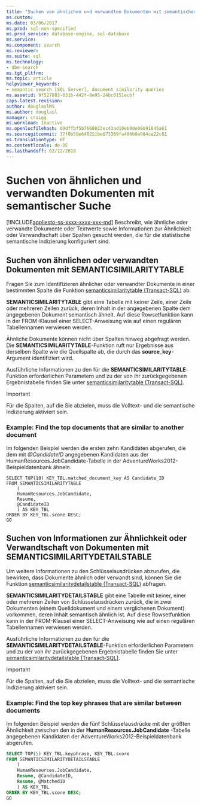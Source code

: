 ```yaml
---
title: "Suchen von ähnlichen und verwandten Dokumenten mit semantischer Suche | Microsoft-Dokumentation"
ms.custom: 
ms.date: 03/06/2017
ms.prod: sql-non-specified
ms.prod_service: database-engine, sql-database
ms.service: 
ms.component: search
ms.reviewer: 
ms.suite: sql
ms.technology:
- dbe-search
ms.tgt_pltfrm: 
ms.topic: article
helpviewer_keywords:
- semantic search [SQL Server], document similarity queries
ms.assetid: 9f527883-031b-442f-8e95-24bc0151ecbf
caps.latest.revision: 
author: douglaslMS
ms.author: douglasl
manager: craigg
ms.workload: Inactive
ms.openlocfilehash: 09dffbf5b7668022ec43ad10eb9de86691845a61
ms.sourcegitcommit: 37f0b59e648251be673389fa486b0a984ce22c81
ms.translationtype: HT
ms.contentlocale: de-DE
ms.lasthandoff: 02/12/2018
---
```

# <a name="find-similar-and-related-documents-with-semantic-search"></a>Suchen von ähnlichen und verwandten Dokumenten mit semantischer Suche
[!INCLUDE[appliesto-ss-xxxx-xxxx-xxx-md](../../includes/appliesto-ss-xxxx-xxxx-xxx-md.md)]
Beschreibt, wie ähnliche oder verwandte Dokumente oder Textwerte sowie Informationen zur Ähnlichkeit oder Verwandtschaft über Spalten gesucht werden, die für die statistische semantische Indizierung konfiguriert sind.  
   
##  <a name="HowToQuerySimilar"></a> Suchen von ähnlichen oder verwandten Dokumenten mit SEMANTICSIMILARITYTABLE  
 Fragen Sie zum Identifizieren ähnlicher oder verwandter Dokumente in einer bestimmten Spalte die Funktion [semanticsimilaritytable &#40;Transact-SQL&#41;](../../relational-databases/system-functions/semanticsimilaritytable-transact-sql.md) ab.  
  
 **SEMANTICSIMILARITYTABLE** gibt eine Tabelle mit keiner Zeile, einer Zeile oder mehreren Zeilen zurück, deren Inhalt in der angegebenen Spalte dem angegebenen Dokument semantisch ähnelt. Auf diese Rowsetfunktion kann in der FROM-Klausel einer SELECT-Anweisung wie auf einen regulären Tabellennamen verwiesen werden.  
  
 Ähnliche Dokumente können nicht über Spalten hinweg abgefragt werden. Die **SEMANTICSIMILARITYTABLE**-Funktion ruft nur Ergebnisse aus derselben Spalte wie die Quellspalte ab, die durch das **source_key**-Argument identifiziert wird.  
  
 Ausführliche Informationen zu den für die **SEMANTICSIMILARITYTABLE**-Funktion erforderlichen Parametern und zu der von ihr zurückgegebenen Ergebnistabelle finden Sie unter [semanticsimilaritytable &#40;Transact-SQL&#41;](../../relational-databases/system-functions/semanticsimilaritytable-transact-sql.md).  
  
> [!IMPORTANT]  
>  Für die Spalten, auf die Sie abzielen, muss die Volltext- und die semantische Indizierung aktiviert sein.  
  
###  <a name="HowToIdentifySimilar"></a> Example: Find the top documents that are similar to another document  
 Im folgenden Beispiel werden die ersten zehn Kandidaten abgerufen, die dem mit *@CandidateID* angegebenen Kandidaten aus der HumanResources.JobCandidate-Tabelle in der AdventureWorks2012-Beispieldatenbank ähneln.  
  
```scr  
SELECT TOP(10) KEY_TBL.matched_document_key AS Candidate_ID  
FROM SEMANTICSIMILARITYTABLE  
    (  
    HumanResources.JobCandidate,  
    Resume,  
    @CandidateID  
    ) AS KEY_TBL  
ORDER BY KEY_TBL.score DESC;  
GO  
```  
  
##  <a name="HowToQuerySimilarity"></a> Suchen von Informationen zur Ähnlichkeit oder Verwandtschaft von Dokumenten mit SEMANTICSIMILARITYDETAILSTABLE  
 Um weitere Informationen zu den Schlüsselausdrücken abzurufen, die bewirken, dass Dokumente ähnlich oder verwandt sind, können Sie die Funktion [semanticsimilaritydetailstable &#40;Transact-SQL&#41;](../../relational-databases/system-functions/semanticsimilaritydetailstable-transact-sql.md) abfragen.  
  
 **SEMANTICSIMILARITYDETAILSTABLE** gibt eine Tabelle mit keiner, einer oder mehreren Zeilen von Schlüsselausdrücken zurück, die in zwei Dokumenten (einem Quelldokument und einem verglichenen Dokument) vorkommen, deren Inhalt semantisch ähnlich ist. Auf diese Rowsetfunktion kann in der FROM-Klausel einer SELECT-Anweisung wie auf einen regulären Tabellennamen verwiesen werden.  
  
 Ausführliche Informationen zu den für die **SEMANTICSIMILARITYDETAILSTABLE**-Funktion erforderlichen Parametern und zu der von ihr zurückgegebenen Ergebnistabelle finden Sie unter [semanticsimilaritydetailstable &#40;Transact-SQL&#41;](../../relational-databases/system-functions/semanticsimilaritydetailstable-transact-sql.md).  
  
> [!IMPORTANT]  
>  Für die Spalten, auf die Sie abzielen, muss die Volltext- und die semantische Indizierung aktiviert sein.  
  
###  <a name="HowToSimilarPhrases"></a> Example: Find the top key phrases that are similar between documents  
 Im folgenden Beispiel werden die fünf Schlüsselausdrücke mit der größten Ähnlichkeit zwischen den in der **HumanResources.JobCandidate** -Tabelle angegebenen Kandidaten der AdventureWorks2012-Beispieldatenbank abgerufen.  
  
```sql  
SELECT TOP(5) KEY_TBL.keyphrase, KEY_TBL.score  
FROM SEMANTICSIMILARITYDETAILSTABLE  
    (  
    HumanResources.JobCandidate,  
    Resume, @CandidateID,  
    Resume, @MatchedID  
    ) AS KEY_TBL  
ORDER BY KEY_TBL.score DESC;  
GO  
```  
  
  
